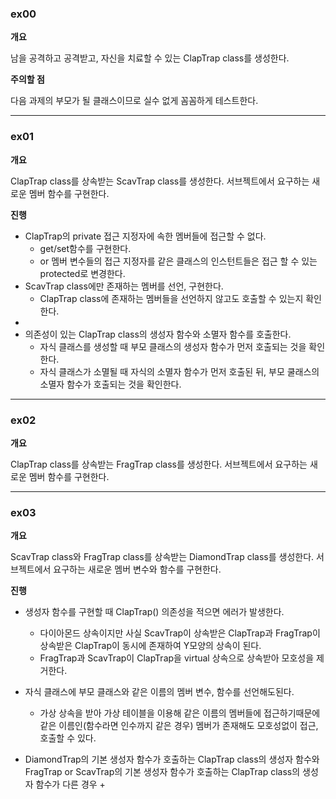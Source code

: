 ### ex00

**개요**

남을 공격하고 공격받고, 자신을 치료할 수 있는 ClapTrap class를 생성한다.

**주의할 점**

다음 과제의 부모가 될 클래스이므로 실수 없게 꼼꼼하게 테스트한다.

***

### ex01

**개요**

ClapTrap class를 상속받는 ScavTrap class를 생성한다.
서브젝트에서 요구하는 새로운 멤버 함수를 구현한다.

**진행**

- ClapTrap의 private 접근 지정자에 속한 멤버들에 접근할 수 없다.
	- get/set함수를 구현한다.
	- or 멤버 변수들의 접근 지정자를 같은 클래스의 인스턴트들은 접근 할 수 있는 protected로 변경한다.
- ScavTrap class에만 존재하는 멤버를 선언, 구현한다.
	- ClapTrap class에 존재하는 멤버들을 선언하지 않고도 호출할 수 있는지 확인한다.
- 
- 의존성이 있는 ClapTrap class의 생성자 함수와 소멸자 함수를 호출한다.
	- 자식 클래스를 생성할 때 부모 클래스의 생성자 함수가 먼저 호출되는 것을 확인한다.
	- 자식 클래스가 소멸될 때 자식의 소멸자 함수가 먼저 호출된 뒤, 부모 쿨래스의 소멸자 함수가 호출되는 것을 확인한다.

***

### ex02

**개요**

ClapTrap class를 상속받는 FragTrap class를 생성한다.
서브젝트에서 요구하는 새로운 멤버 함수를 구현한다.

***

### ex03

**개요**

ScavTrap class와 FragTrap class를 상속받는 DiamondTrap class를 생성한다.
서브젝트에서 요구하는 새로운 멤버 변수와 함수를 구현한다.

**진행**

- 생성자 함수를 구현할 때 ClapTrap() 의존성을 적으면 에러가 발생한다.
	- 다이아몬드 상속이지만 사실 ScavTrap이 상속받은 ClapTrap과 FragTrap이 상속받은 ClapTrap이 동시에 존재하여 Y모양의 상속이 된다.
	- FragTrap과 ScavTrap이 ClapTrap을 virtual 상속으로 상속받아 모호성을 제거한다.

-  자식 클래스에 부모 클래스와 같은 이름의 멤버 변수, 함수를 선언해도된다.
	- 가상 상속을 받아 가상 테이블을 이용해 같은 이름의 멤버들에 접근하기때문에 같은 이름인(함수라면 인수까지 같은 경우) 멤버가 존재해도 모호성없이 접근, 호출할 수 있다.

- DiamondTrap의 기본 생성자 함수가 호출하는 ClapTrap class의 생성자 함수와 FragTrap or ScavTrap의 기본 생성자 함수가 호출하는 ClapTrap class의 생성자 함수가 다른 경우 +